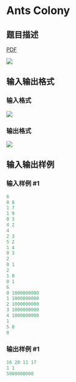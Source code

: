 # Ants Colony

## 题目描述

[problemUrl]: https://uva.onlinejudge.org/index.php?option=com_onlinejudge&Itemid=8&category=244&page=show_problem&problem=3390

[PDF](https://uva.onlinejudge.org/external/122/p12238.pdf)

![](https://cdn.luogu.com.cn/upload/vjudge_pic/UVA12238/451b164fb861326787afde53d9ae83184933fccd.png)

## 输入输出格式

### 输入格式

![](https://cdn.luogu.com.cn/upload/vjudge_pic/UVA12238/b35dd3407b57374fba2fa2ee68985503912aab40.png)

### 输出格式

![](https://cdn.luogu.com.cn/upload/vjudge_pic/UVA12238/7c432e130ef7562cf30fca4940d781c477b061ad.png)

## 输入输出样例

### 输入样例 #1

```cpp
6
0 8
1 7
1 9
0 3
4 2
4
2 3
5 2
1 4
0 3
2
0 1
2
1 0
0 1
6
0 1000000000
1 1000000000
2 1000000000
3 1000000000
4 1000000000
1
5 0
0
```


### 输出样例 #1

```cpp
16 20 11 17
1 1
5000000000
```


